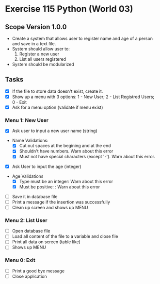 # Exercise 115 Python (World 03)

## Scope Version 1.0.0

- Create a system that allows user to register name and age of a person and save in a text file.
- System should allow user to:
  1. Register a new user
  2. List all users registered
- System should be modularized

## Tasks

- [x] If the file to store data doesn't exist, create it.
- [x] Show up a menu with 3 options: 1 - New User; 2 - List Registred Users; 0 - Exit
- [x] Ask for a menu option (validate if menu exist)

### Menu 1: New User

- [x] Ask user to input a new user name (string)
- Name Validations:
  - [x] Cut out spaces at the begining and at the end
  - [x] Shouldn't have numbers. Warn about this error
  - [x] Must not have special characters (except '-'). Warn about this error.
- [x] Ask User to input the age (integer)
- Age Validations
  - [x] Type must be an integer: Warn about this error
  - [X] Must be positive: : Warn about this error
- [ ] Save it in database file
- [ ] Print a message if the insertion was successfully
- [ ] Clean up screen and shows up MENU

### Menu 2: List User

- [ ] Open database file
- [ ] Load all content of the file to a variable and close file
- [ ] Print all data on screen (table like)
- [ ] Shows up MENU

### Menu 0: Exit

- [ ] Print a good bye message
- [ ] Close application
